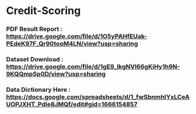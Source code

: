 # Credit-Scoring

### PDF Result Report : https://drive.google.com/file/d/1O5yPAHfEUak-PEdeK97F_Qr90tooM4LN/view?usp=sharing

### Dataset Download : https://drive.google.com/file/d/1gE9_IkgNVI66gKiHy1h9N-9KQQmpSp0D/view?usp=sharing

### Data Dictionary Here : https://docs.google.com/spreadsheets/d/1_fwSbnmhIYxLCeAUOPJXHT_PdIe8JMQf/edit#gid=1666154857 
